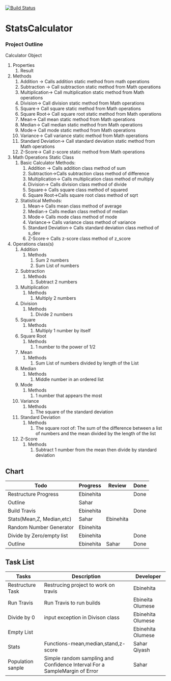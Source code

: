[![Build Status](https://travis-ci.com/eo-39/StatsCalculator.svg?branch=main)](https://travis-ci.com/eo-39/StatsCalculator)


# StatsCalculator
### Project Outline

Calculator Object
1. Properties
    1. Result 
2. Methods
    1. Addition -> Calls addition static method from math operations
    2. Subtraction -> Call subtraction static method from Math operations
    3. Multiplication-> Call multiplication static method from Math operations
    4. Division-> Call division static method from Math operations
    5. Square-> Call square static method from Math operations
    6. Square Root-> Call square root static method from Math operations
    7. Mean-> Call mean static method from Math operations
    8. Median-> Call median static method from Math operations
    9. Mode-> Call mode static method from Math operations
    10. Variance-> Call variance static method from Math operations
    11. Standard Deviation-> Call standard deviation static method from Math operations
    12. Z-Score-> Call z-score static method from Math operations
3. Math Operations Static Class
    1. Basic Calculator Methods:
        1. Addition -> Calls addition class method of sum
        2. Subtraction->Calls subtraction class method of difference
        3. Multiplication-> Calls multiplication class method of multiply
        4. Division-> Calls division class method of divide
        5. Square-> Calls square class method of squared
        6. Square Root->Calls square root class method of sqrt
    2. Statistical Methods:
        1. Mean-> Calls mean class method of average
        2. Median-> Calls median class method of median
        3. Mode-> Calls mode class method of mode
        4. Variance-> Calls variance class method of variance
        5. Standard Deviation-> Calls standard deviation class method of s_dev
        6. Z-Score-> Calls z-score class method of z_score
4. Operations class(s)
    1. Addition
        1. Methods 
            1. Sum 2 numbers
            2. Sum List of numbers
    2. Subtraction
        1. Methods
            1. Subtract 2 numbers
    3. Multiplication
        1. Methods 
            1. Multiply 2 numbers
    4. Division
        1. Methods
            1. Divide 2 numbers
    5. Square
        1. Methods 
            1. Multiply 1 number by itself
    6. Square Root
        1. Methods
            1. 1 number to the power of 1/2
    7. Mean
        1. Methods 
            1. Sum List of numbers divided by length of the List
    8. Median
        1. Methods
            1. Middle number in an ordered list
    9. Mode
        1. Methods 
            1. 1 number that appears the most
    10. Variance
        1. Methods
            1. The square of the standard deviation
    11. Standard Deviation
        1. Methods 
            1. The square root of: The sum of the difference between a list of numbers and the mean divided by the length of the list
    12. Z-Score
        1. Methods
            1. Subtract 1 number from the mean then divide by standard deviation


## Chart

| Todo                        | Progress  |  Review  |  Done |  
|-----------------------------|-----------|----------|--------|
| Restructure Progress        | Ebinehita |          |  Done  |   
| Outline                     |  Sahar    |          |        |   
| Build Travis                |Ebinehita  |          |  Done  |   
|  Stats(Mean,Z, Median,etc)  |   Sahar   |Ebinehita |        |
| Random Number Generator     | Ebinehita |          |        |
| Divide by Zero/empty list   | Ebinehita |          | Done   |
| Outline                     |Ebinehita  | Sahar    | Done   |


## Task List

Tasks                     | Description                           | Developer
------------------------- | ---------------                       | ----------------
Restructure Task          | Restrucing project to work on travis  | Ebinehita
  Run Travis              | Run Travis to run builds              | Ebineita Olumese
   Divide by 0            | input exception in Divison class      | Ebinehita Olumese
   Empty List             |                                       | Ebinehita Olumese
    Stats                 |Functions-mean,median,stand,z-score    | Sahar Qiyash
    Population sanple     |  Simple random sampling and Confidence Interval For a SampleMargin of Error| Sahar
    
   
